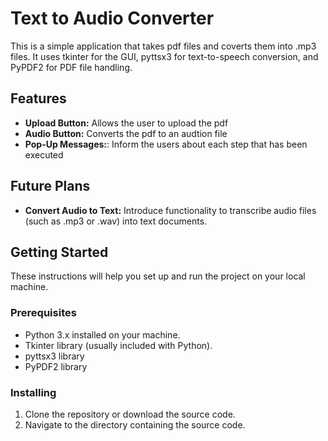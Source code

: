 # Text to Audio Converter

This is a simple application that takes pdf files and coverts them into .mp3 files. It uses tkinter for the GUI, pyttsx3 for text-to-speech conversion, and PyPDF2 for PDF file handling.

## Features
- **Upload Button:** Allows the user to upload the pdf
- **Audio Button:** Converts the pdf to an audtion file
- **Pop-Up Messages:**: Inform the users about each step that has been executed

## Future Plans
- **Convert Audio to Text:** Introduce functionality to transcribe audio files (such as .mp3 or .wav) into text documents.

## Getting Started

These instructions will help you set up and run the project on your local machine.

### Prerequisites

- Python 3.x installed on your machine.
- Tkinter library (usually included with Python).
- pyttsx3 library
- PyPDF2 library

### Installing

1. Clone the repository or download the source code.
2. Navigate to the directory containing the source code.
